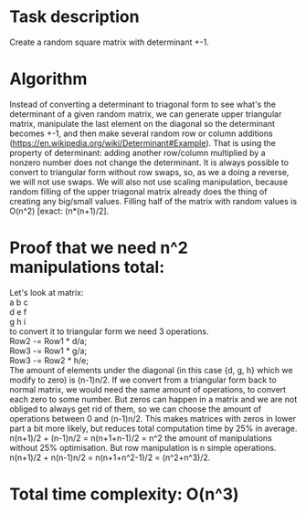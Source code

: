 # Task description
Create a random square matrix with determinant +-1.

# Algorithm
Instead of converting a determinant to triagonal form to see what's the determinant of a given random matrix, we can generate upper triangular matrix, manipulate the last element on the diagonal so the determinant becomes +-1, 
and then make several random row or column additions (https://en.wikipedia.org/wiki/Determinant#Example). That is using the property of determinant:
adding another row/column multiplied by a nonzero number does not change the determinant. It is always possible to convert to triangular form without row swaps, so, as we a doing a reverse, we will not use swaps.
We will also not use scaling manipulation, because random filling of the upper triagonal matrix already does the thing of creating any big/small values.
Filling half of the matrix with random values is O(n^2) [exact: (n*(n+1)/2].  

# Proof that we need n^2 manipulations total:
Let's look at matrix:\
a b c\
d e f\
g h i\
to convert it to triangular form we need 3 operations.\
Row2 -= Row1 * d/a;\
Row3 -= Row1 * g/a;\
Row3 -= Row2 * h/e;\
The amount of elements under the diagonal (in this case {d, g, h} which we modify to zero) is (n-1)n/2.
If we convert from a triangular form back to normal matrix, we would need the same amount of operations, to convert each zero to some number. 
But zeros can happen in a matrix and we are not obliged to always get rid of them, so we can choose the amount of operations between 0 and (n-1)n/2. 
This makes matrices with zeros in lower part a bit more likely, but reduces total computation time by 25% in average.
n(n+1)/2 + (n-1)n/2 = n(n+1+n-1)/2 = n^2 the amount of manipulations without 25% optimisation.
But row manipulation is n simple operations.
n(n+1)/2 + n(n-1)n/2 = n(n+1+n^2-1)/2 = (n^2+n^3)/2. 
# Total time complexity: O(n^3)




